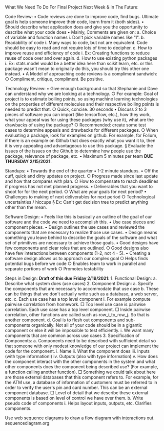 What We Need To Do For Final Project Next Week & In The Future:

Code Review:
	• Code reviews are done to improve code, find bugs. Ultimate goal is help someone improve their code, learn from it (both sides).
	• Should describe what application does and give you the opportunity to describe what your code does
	• Mainly, Comments are given on:
		a. Choice of variable and function names
			i. Don't pick variable names like "l". 
		b. Readability of code
			i. Many ways to code, but not are equivalent. Code should be easy to read and not require lots of time to decipher.
		c. How to improve reuse and efficiency of code
			i. Ex: Creating functions to reduce reuse of code over and over again. 
		d. How to use existing python packages 
			i. Ex: stats.model would be a better idea here than scikit learn, etc. or this package wasn't mean to originally do this, you should try this other one instead.
	• A Model of approaching code reviews is a compliment sandwich: 
		○ Compliment, critique, compliment. Be positive.


Technology Review:
	• Give enough background so that Stephanie and Dave can understand why we are looking at a technology. 
		○ For example: Goal of project is to estimate boiling points, so using machine learning technologies on the properties of different molecules and their respective boiling points is needed to predict that.
		○ Quick, concise. 30 seconds
	• Discuss 2 to 3 pieces of software you can import (like tensorflow, etc.), how they work, what your appeal was for using these packages (why use it), what are the drawbacks of using the package? 
		○ Recommended: create some test cases to determine appeals and drawbacks for different packages.
		○ When evaluating a package, look for examples on github. For example, for Folium, if there is an example on Github that does exactly what you want it to, then it is very appealing  and advantageous to use this package. 
			§ Evaluate the issues of the issues on the Github to determine how people use the package, relevance of package, etc.
	• Maximum 5 minutes per team **DUE THURSDAY 2/15/2021**.
    

Standups:
	• Towards the end of the quarter
	• 1-2 minute standups. 
	• Off the cuff, quick and dirty updates on project.
		○ Progress made since last update and how that compares with plan.
		○ How to compensate to reach deadlines if progress has not met planned progress.
	• Deliverables that you want to shoot for for the next period.
		○ What are your goals for next period?
	• Challenges to making of next deliverables for next period
		○ Technological uncertainties / hiccups
			§ Ex: Can't get decision tree to predict anything other than the mean.
            
            
Software Design:
	• Feels like this is basically an outline of the goal of our software and the code we need to accomplish this.
	• Use case pieces and component pieces.
	• Design outlines the use cases and reviewed the components that are necessary to realize those use cases. 
	• Design means something you leave behind to describe the goals of the software and what set of primitives are necessary to achieve those goals. 
	• Good designs have few components and clear roles that are outlined.
		○ Good designs also have few interactions between components (1-2, not 4 - 5).
	• Creating a software design allows us to approach our complex goal
		○ Helps finds potential bugs before we code
		○ Enables team to work in parallel and separate portions of work
		○ Promotes testability
        
        
Steps in Design:
	**Draft of this due Friday 2/19/2021**:
	1. Functional Design: 
		a. Describe what system does (use cases)
	2. Component Design:
		a. Specify the components that are necessary to accommodate that use case 
		b. These can be things that we don't actually write such as a database, a web server, etc. 
		c. Each use case has a top level component
			i. For example compute pairwise correlation from homework. 
				□ Top level use case is pairwise correlation. Each use case has a top level component. 
				□ Inside pairwise correlation, other functions are called such as row_i_to_row_j. So that is another component.
		d. Goal is to flesh out components and sub-components organically. Not all of your code should be in a gigantic component or else it will be impossible to test efficiently. 
			i. We want many components that are common across use cases
	3. Specification of Components:
		a. Components need to be described with sufficient detail so that someone with only modest knowledge of our project can implement the code for the component.
			i. Name
			ii. What the component does
			iii. Inputs (with type information!)
			iv. Outputs (also with type information)
			v. How does the component interact with the other components in the system and what other components does the component being described use? (For example, a function calling another function).
				□ Something we could talk about here are those external databases that this component refers to. For example, for the ATM use, a database of information of customers must be referred to in order to verify the user's pin and card number. This can be an external component database. 
				□ Level of detail that we describe these external components is based on level of control we have over them. 
		b.  Write pseudo code of components
			i. Helps layout inputs, outputs, etc. Clarifies components.

Use web sequence diagrams to draw a flow diagram with interactions out.
sequencediagram.org

